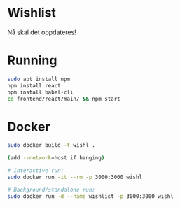 # Wishlist
Nå skal det oppdateres!

# Running

```bash
sudo apt install npm
npm install react
npm install babel-cli
cd frontend/react/main/ && npm start
```

# Docker

```bash
sudo docker build -t wishl .

(add --network=host if hanging)

# Interactive run:
sudo docker run -it --rm -p 3000:3000 wishl

# Background/standalone run:
sudo docker run -d --name wishlist -p 3000:3000 wishl

```
